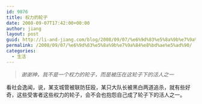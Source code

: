 ```yaml
---
id: 9876
title: 权力的轮子
date: 2008-09-07T17:42:00+00:00
author: jiang
layout: post
guid: http://li-and-jiang.com/blog/2008/09/07/%e6%9d%83%e5%8a%9b%e7%9a%84%e8%bd%ae%e5%ad%90/
permalink: /2008/09/07/%e6%9d%83%e5%8a%9b%e7%9a%84%e8%bd%ae%e5%ad%90/
categories:
  - 生活
---
```

> _谢谢神，我不是一个权力的轮子，而是被压在这轮子下的活人之一_

看社会逸闻，说，某支城管被联防狂殴，某只大队长被黑白两道追杀，就有些好奇，这些受害者这些权力的轮子，会不会也抱怨自己成了轮子下的活人之一。